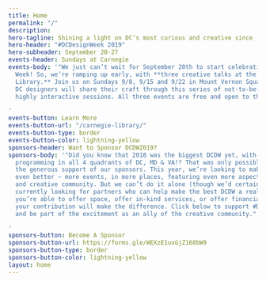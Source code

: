 ```yaml
---
title: Home
permalink: "/"
description: 
hero-tagline: Shining a light on DC’s most curious and creative since ’08.
hero-header: "#DCDesignWeek 2019"
hero-subheader: September 20-27
events-header: Sundays at Carnegie
events-body: '"We just can’t wait for September 20th to start celebrating DC Design
  Week! So, we’re ramping up early, with **three creative talks at the Apple Carnegie
  Library.** Join us on Sundays 9/8, 9/15 and 9/22 in Mount Vernon Square, when three
  DC designers will share their craft through this series of not-to-be-missed and
  highly interactive sessions. All three events are free and open to the public!"

'
events-button: Learn More
events-button-url: "/carnegie-library/"
events-button-type: border
events-button-color: lightning-yellow
sponsors-header: Want to Sponsor DCDW2019?
sponsors-body: '"Did you know that 2018 was the biggest DCDW yet, with 9 days of back-to-back
  programming in all 4 quadrants of DC, MD & VA!? That was only possible because of
  the generous support of our sponsors. This year, we’re looking to make DCDW2019
  even better — more events, in more places, featuring even more aspects of DC’s curious
  and creative community. But we can’t do it alone (though we’d certainly try). We’re
  currently looking for partners who can help make the best DCDW a reality. Whether
  you’re able to offer space, offer in-kind services, or offer financial support,
  your contribution will make the difference. Click below to support #DCDesignWeek
  and be part of the excitement as an ally of the creative community."

'
sponsors-button: Become A Sponsor
sponsors-button-url: https://forms.gle/WEXzE1uxGjZ168bW9
sponsors-button-type: border
sponsors-button-color: lightning-yellow
layout: home
---
```


